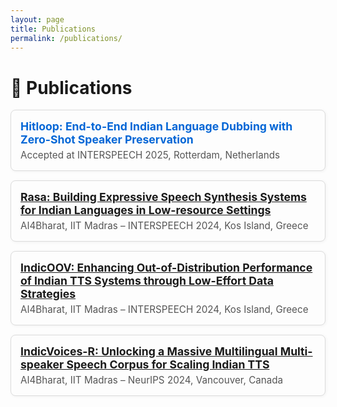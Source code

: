 ```yaml
---
layout: page
title: Publications
permalink: /publications/
---
```


<style>
.pub-card {
  border: 1px solid #dcdcdc;
  border-radius: 8px;
  padding: 15px;
  margin: 15px 0;
  box-shadow: 1px 1px 5px rgba(0,0,0,0.05);
  background-color: #fdfdfd;
}
.pub-title {
  font-weight: bold;
  font-size: 1.1rem;
  color: #0366d6;
  margin-bottom: 5px;
}
.pub-meta {
  font-size: 0.95rem;
  color: #555;
}
</style>

# 📝 Publications

<div class="pub-card">
  <div class="pub-title">Hitloop: End-to-End Indian Language Dubbing with Zero-Shot Speaker Preservation</div>
  <div class="pub-meta">Accepted at INTERSPEECH 2025, Rotterdam, Netherlands</div>
</div>

<div class="pub-card">
  <div class="pub-title"><a href="https://arxiv.org/pdf/2407.14056" target="_blank">Rasa: Building Expressive Speech Synthesis Systems for Indian Languages in Low-resource Settings</a></div>
  <div class="pub-meta">AI4Bharat, IIT Madras – INTERSPEECH 2024, Kos Island, Greece</div>
</div>

<div class="pub-card">
  <div class="pub-title"><a href="https://arxiv.org/pdf/2407.13435" target="_blank">IndicOOV: Enhancing Out-of-Distribution Performance of Indian TTS Systems through Low-Effort Data Strategies</a></div>
  <div class="pub-meta">AI4Bharat, IIT Madras – INTERSPEECH 2024, Kos Island, Greece</div>
</div>

<div class="pub-card">
  <div class="pub-title"><a href="https://github.com/AI4Bharat/IndicVoices-R" target="_blank">IndicVoices-R: Unlocking a Massive Multilingual Multi-speaker Speech Corpus for Scaling Indian TTS</a></div>
  <div class="pub-meta">AI4Bharat, IIT Madras – NeurIPS 2024, Vancouver, Canada</div>
</div>
